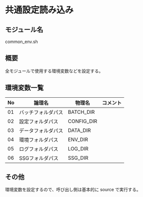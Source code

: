 # 共通設定読み込み

## モジュール名
common_env.sh

## 概要
全モジュールで使用する環境変数などを設定する。

## 環境変数一覧

| No  | 論理名                  | 物理名            | コメント     |
| --- | ----------------------- | ----------------- | ------------ |
| 01  | バッチフォルダパス      | BATCH_DIR         |              |
| 02  | 設定フォルダパス        | CONFIG_DIR        |              |
| 03  | データフォルダパス      | DATA_DIR          |              |
| 04  | 環境フォルダパス        | ENV_DIR           |              |
| 05  | ログフォルダパス        | LOG_DIR           |              |
| 06  | SSGフォルダパス         | SSG_DIR           |              |

## その他
環境変数を設定するので、呼び出し側は基本的に source で実行する。
